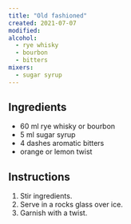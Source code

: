 ```yaml
---
title: "Old fashioned"
created: 2021-07-07
modified:
alcohol:
  - rye whisky
  - bourbon
  - bitters
mixers:
  - sugar syrup
---
```



## Ingredients

- 60 ml rye whisky or bourbon
- 5 ml sugar syrup
- 4 dashes aromatic bitters
- orange or lemon twist

## Instructions

1. Stir ingredients.
2. Serve in a rocks glass over ice.
3. Garnish with a twist.
